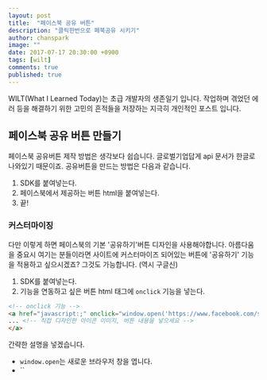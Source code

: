 ```yaml
---
layout: post
title:  "페이스북 공유 버튼"
description: "클릭한번으로 페북공유 시키기"
author: chanspark
image: ""
date: 2017-07-17 20:30:00 +0900
tags: [wilt]
comments: true
published: true
---
```


WILT(What I Learned Today)는 초급 개발자의 생존일기 입니다. 작업하며 겪었던 에러 등을 해결하기 위한 고민의 흔적들을 저장하는 지극히 개인적인 포스트 입니다. 


## 페이스북 공유 버튼 만들기
페이스북 공유버튼 제작 방법은 생각보다 쉽습니다. 글로벌기업답게 api 문서가 한글로 나와있기 때문이죠. 공유버튼을 만드는 방법은 다음과 같습니다.
1. SDK를 붙여넣는다.
2. 페이스북에서 제공하는 버튼 html을 붙여넣는다.
3. 끝!

### 커스터마이징
다만 이렇게 하면 페이스북의 기본 '공유하기'버튼 디자인을 사용해야합니다. 아름다움을 중요시 여기는 분들이라면 사이트에 커스터마이즈 되어있는 버튼에 '공유하기' 기능을 적용하고 싶으시겠죠? 그것도 가능합니다. (역시 구글신)
1. SDK를 붙여넣는다.
2. 기능을 연동하고 싶은 버튼 html 태그에 `onclick` 기능을 넣는다.

``` html
<!-- onclick 기능 -->
<a href="javascript:;" onclick="window.open('https://www.facebook.com/sharer/sharer.php?u='+encodeURIComponent('공유-하고-싶은-URL'),'facebook-share-dialog','width=626,height=436'); return false;" >
... <!-- 직접 디자인한 아이콘 이미지, 버튼 내용을 넣으세요 -->
</a> 
```
간략한 설명을 넣겠습니다.
- `window.open`는 새로운 브라우저 창을 엽니다.
- ``

